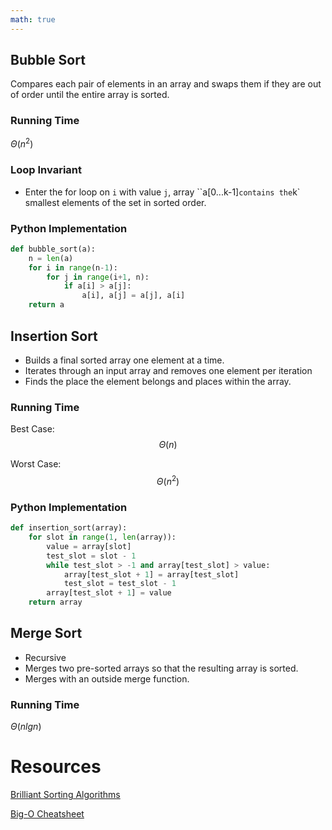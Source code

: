 ```yaml
---
math: true
---
```


## Bubble Sort

Compares each pair of elements in an array and swaps them if they are out of order until the entire array is sorted.

### Running Time
$\Theta(n^2)$

### Loop Invariant
* Enter the for loop on `i` with value `j`, array ``a[0...k-1]` contains the `k` smallest elements of the set in sorted order.

### Python Implementation
```py
def bubble_sort(a):
    n = len(a)
    for i in range(n-1):
        for j in range(i+1, n):
            if a[i] > a[j]:
                a[i], a[j] = a[j], a[i]
    return a
```

## Insertion Sort

* Builds a final sorted array one element at a time.
* Iterates through an input array and removes one element per iteration
* Finds the place the element belongs and places within the array.

### Running Time
Best Case:
$$
\Theta(n)
$$

Worst Case: $$\Theta(n^2)$$

### Python Implementation
```py
def insertion_sort(array):
    for slot in range(1, len(array)): 
        value = array[slot]
        test_slot = slot - 1
        while test_slot > -1 and array[test_slot] > value:
            array[test_slot + 1] = array[test_slot]
            test_slot = test_slot - 1
        array[test_slot + 1] = value
    return array
```

## Merge Sort

* Recursive
* Merges two pre-sorted arrays so that the resulting array is sorted.
* Merges with an outside merge function.

### Running Time
$\Theta(nlgn)$



# Resources
[Brilliant Sorting Algorithms](https://brilliant.org/wiki/sorting-algorithms/)

[Big-O Cheatsheet](http://bigocheatsheet.com/)